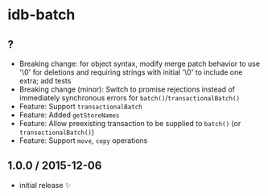 # idb-batch

## ?

* Breaking change: for object syntax, modify merge patch behavior to use '\0'
  for deletions and requiring strings with initial '\0' to include one extra;
  add tests
* Breaking change (minor): Switch to promise rejections instead of immediately synchronous errors for `batch()`/`transactionalBatch()`
* Feature: Support `transactionalBatch`
* Feature: Added `getStoreNames`
* Feature: Allow preexisting transaction to be supplied to `batch()` (or `transactionalBatch()`)
* Feature: Support `move`, `copy` operations

## 1.0.0 / 2015-12-06

* initial release :sparkles:
